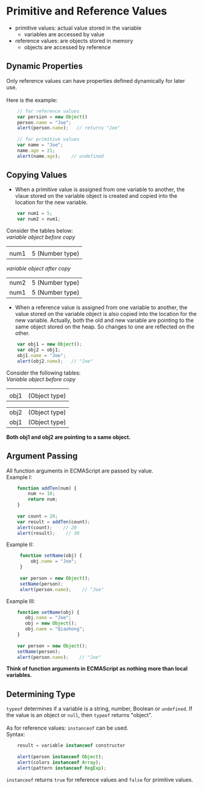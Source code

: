 # Primitive and Reference Values
* primitive values: actual value stored in the variable
  * variables are accessed by value
* reference values: are objects stored in memory
  * objects are accessed by reference
  
## Dynamic Properties
Only reference values can have properties defined dynamically for later use. <br />
<br />
Here is the example:

```javascript
    // for reference values
    var persion = new Object()
    person.name = "Joe";
    alert(person.name);   // returns "Joe"
    
    // for primitive values
    var name = "Joe";
    name.age = 21;
    alert(name.age);    // undefined
```

## Copying Values
* When a primitive value is assigned from one variable to another, the vlaue stored on the variable object is created and copied into the location for the new variable.

```javascript
    var num1 = 5;
    var num2 = num1;
```

Consider the tables below: <br />
*variable object before copy*

|||
|---|---|
|||
|num1|5 (Number type)|

*variable object after copy*

|||
|---|---|
|num2|5 (Number type)|
|num1|5 (Number type)|

* When a reference value is assigned from one variable to another, the value stored on the variable object is also copied into the location for the new variable. Actually, both the old and new variable are pointing to the same object stored on the heap. So changes to one are reflected on the other.

```javascript
    var obj1 = new Object();
    var obj2 = obj1;
    obj1.name = "Joe";
    alert(obj2.name);   // "Joe"
```

Consider the following tables: <br />
*Variable object before copy*

|||
|---|---|
|||
|obj1|(Object type)|

|||
|---|---|
|obj2|(Object type)|
|obj1|(Object type)|

**Both obj1 and obj2 are pointing to a same object.**

## Argument Passing
All function arguments in ECMAScript are passed by value. <br />
Example I:

```javascript
    function addTen(num) {
        num += 10;
        return num;
    }
    
    var count = 20;
    var result = addTen(count);
    alert(count);    // 20
    alert(result);    // 30
```

Example II:

```javascript
     function setName(obj) {
         obj.name = "Joe";    
     }
     
     var person = new Object();
     setName(person);
     alert(person.name);    // "Joe"
```

Example III:

```javascript
    function setName(obj) {
       obj.name = "Joe";
       obj = new Object();
       obj.name = "Qiaohong";
    }
    
    var person = new Object();
    setName(person);
    alert(person.name);    // "Joe"
```

**Think of function arguments in ECMAScript as nothing more than local variables.**

## Determining Type
`typeof` determines if a variable is a string, number, Boolean or `undefined`. 
If the value is an object or `null`, then `typeof` returns "object". <br />
<br />
As for reference values: `instanceof` can be used. <br />
Syntax:

```javascript
    result = variable instanceof constructor
    
    alert(person instanceof Object);
    alert(colors instanceof Array);
    alert(pattern instanceof RegExp);
```

`instanceof` returns `true` for reference values and `false` for primitive values.
